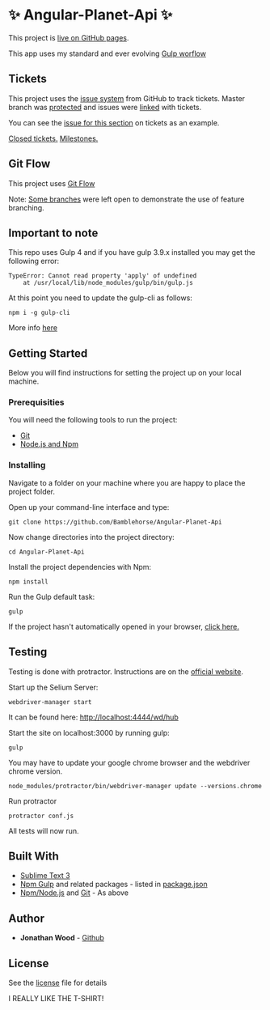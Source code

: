 # ✨ Angular-Planet-Api ✨

This project is [live on GitHub pages](https://bamblehorse.github.io/Angular-Planet-Api/dist/).

This app uses my standard and ever evolving [Gulp worflow](https://github.com/Bamblehorse/Simple-Gulp-Workflow)

## Tickets
This project uses the [issue system](https://guides.github.com/features/issues/) from GitHub to track tickets. Master branch was [protected](https://github.com/blog/2051-protected-branches-and-required-status-checks) and issues were [linked](https://help.github.com/articles/closing-issues-via-commit-messages/) with tickets.

You can see the [issue for this section](https://github.com/Bamblehorse/Angular-Planet-Api/issues/2) on tickets as an example.

[Closed tickets.](https://github.com/Bamblehorse/Angular-Planet-Api/issues?q=is%3Aissue+is%3Aclosed)
[Milestones.](https://github.com/Bamblehorse/Angular-Planet-Api/milestones)

## Git Flow
This project uses [Git Flow](http://danielkummer.github.io/git-flow-cheatsheet/)

Note: [Some branches](https://github.com/Bamblehorse/Angular-Planet-Api/branches) were left open to demonstrate the use of feature branching.

## Important to note
This repo uses Gulp 4 and if you have gulp 3.9.x installed you may get the following error:

```
TypeError: Cannot read property 'apply' of undefined
    at /usr/local/lib/node_modules/gulp/bin/gulp.js
```
At this point you need to update the gulp-cli as follows:
```
npm i -g gulp-cli
```
More info [here](https://github.com/gulpjs/gulp-cli/issues/84)

## Getting Started
Below you will find instructions for setting the project up on your local machine.

### Prerequisities
You will need the following tools to run the project:
* [Git](https://git-scm.com/book/en/v2/Getting-Started-Installing-Git)
* [Node.js and Npm](https://nodejs.org/en/download/)

### Installing
Navigate to a folder on your machine where you are happy to place the project folder.

Open up your command-line interface and type:
```
git clone https://github.com/Bamblehorse/Angular-Planet-Api
```
Now change directories into the project directory:
```
cd Angular-Planet-Api
```
Install the project dependencies with Npm:
```
npm install
```
Run the Gulp default task:
```
gulp
```
If the project hasn't automatically opened in your browser, [click here.](http://localhost:3000)

## Testing
Testing is done with protractor. Instructions are on the [official website](http://www.protractortest.org/#/).

Start up the Selium Server:

```
webdriver-manager start
```
It can be found here: [http://localhost:4444/wd/hub](http://localhost:4444/wd/hub)

Start the site on localhost:3000 by running gulp:
```
gulp
```

You may have to update your google chrome browser and the webdriver chrome version.
```
node_modules/protractor/bin/webdriver-manager update --versions.chrome
```
Run protractor
```
protractor conf.js
```
All tests will now run.

## Built With
* [Sublime Text 3](https://www.sublimetext.com/3)
* [Npm Gulp](https://www.npmjs.com/package/gulp) and related packages - listed in [package.json](package.json)
* [Npm/Node.js](https://nodejs.org/en/download/) and [Git](https://git-scm.com/book/en/v2/Getting-Started-Installing-Git) - As above

## Author
* **Jonathan Wood** - [Github](https://github.com/Bamblehorse/)

## License
See the [license](LICENSE) file for details

I REALLY LIKE THE T-SHIRT!
